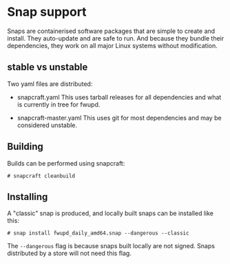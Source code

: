 # Snap support

Snaps are containerised software packages that are simple to create and install. They auto-update and are safe to run. And because they bundle their dependencies, they work on all major Linux systems without modification.

## stable vs unstable

Two yaml files are distributed:

* snapcraft.yaml
This uses tarball releases for all dependencies and what is currently in tree for fwupd.

* snapcraft-master.yaml
This uses git for most dependencies and may be considered unstable.

## Building

Builds can be performed using snapcraft:

```shell
# snapcraft cleanbuild
```

## Installing

A "classic" snap is produced, and locally built snaps can be installed like this:

```shell
# snap install fwupd_daily_amd64.snap --dangerous --classic
```

The `--dangerous` flag is because snaps built locally are not signed.
Snaps distributed by a store will not need this flag.
